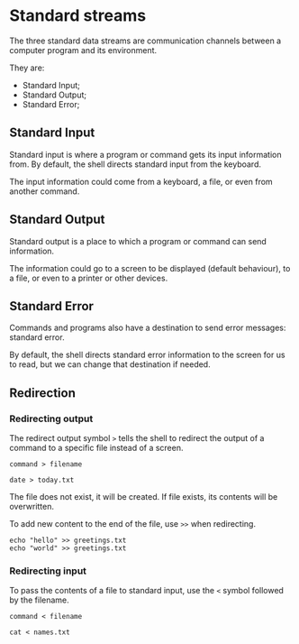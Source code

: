 # Standard streams

The three standard data streams are communication channels between a computer program
and its environment.

They are:

- Standard Input;
- Standard Output;
- Standard Error;

## Standard Input

Standard input is where a program or command gets its input information from. By
default, the shell directs standard input from the keyboard.

The input information could come from a keyboard, a file, or even from another command.

## Standard Output

Standard output is a place to which a program or command can send information.

The information could go to a screen to be displayed (default behaviour), to a file, or
even to a printer or other devices.

## Standard Error

Commands and programs also have a destination to send error messages: standard error.

By default, the shell directs standard error information to the screen for us to read,
but we can change that destination if needed.

## Redirection

### Redirecting output

The redirect output symbol `>` tells the shell to redirect the output of a command to a
specific file instead of a screen.

```
command > filename
```

```shell
date > today.txt
```

The file does not exist, it will be created. If file exists, its contents will be
overwritten.

To add new content to the end of the file, use `>>` when redirecting.

```shell
echo "hello" >> greetings.txt
echo "world" >> greetings.txt
```

### Redirecting input

To pass the contents of a file to standard input, use the `<` symbol followed by the
filename.

```
command < filename
```

```shell
cat < names.txt
```
